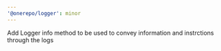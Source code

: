 ```yaml
---
'@onerepo/logger': minor
---
```


Add Logger info method to be used to convey information and instrctions through the logs

